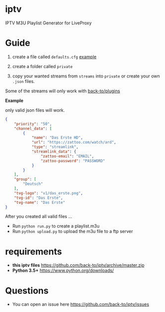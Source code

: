 # iptv

IPTV M3U Playlist Generator for LiveProxy

# Guide

1. create a file called `defaults.cfg` [example](https://github.com/back-to/iptv/blob/master/example/defaults.example.cfg)

2. create a folder called `private`

3. copy your wanted streams from `streams` into `private`
   or create your own `.json` files.

Some of the streams will only work with [back-to/plugins](https://github.com/back-to/plugins)

**Example**

only valid json files will work.

```json
{
    "priority": "50",
    "channel_data": [
        {
            "name": "Das Erste HD",
            "url": "https://zattoo.com/watch/ard",
            "type": "streamlink",
            "streamlink_data": {
                "zattoo-email": "EMAIL",
                "zattoo-password": "PASSWORD"
            }
        }
    ],
    "group": [
        "Deutsch"
    ],
    "tvg-logo": "v1/das_erste.png",
    "tvg-id": "Das Erste",
    "tvg-name": "Das Erste"
}
```

After you created all valid files ...

- Run `python run.py` to create a playlist.m3u
- Run `python upload.py` to upload the m3u file to a ftp server

# requirements

- **this iptv files** https://github.com/back-to/iptv/archive/master.zip
- **Python 3.5+** https://www.python.org/downloads/

# Questions

- You can open an issue here https://github.com/back-to/iptv/issues
